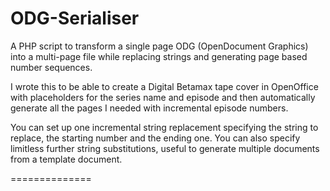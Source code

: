 ODG-Serialiser
==============

A PHP script to transform a single page ODG (OpenDocument Graphics) into a multi-page file while replacing strings and generating page based number sequences.

I wrote this to be able to create a Digital Betamax tape cover in OpenOffice with placeholders for the series name and episode and then automatically generate all the pages I needed with incremental episode numbers.

You can set up one incremental string replacement specifying the string to replace, the starting number and the ending one. You can also specify limitless further string substitutions, useful to generate multiple documents from a template document.

==============
